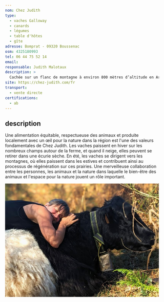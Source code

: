 ```yaml
---
nom: Chez Judith
type:
  - vaches Galloway
  - canards
  - légumes
  - table d'hôtes
  - gîte
adresse: Bomprat - 09320 Boussenac
osm: 4325180993
tel: 06 44 75 52 14
email:
responsable: Judith Malotaux
description: >
  Cachée sur un flanc de montagne à environ 800 mètres d’altitude en Ariège, au lieu dit Bomprat à Boussenac, sur les flancs du col de Port, se trouve une petite ferme qui abrite des vaches Galloway, des canards et un magnifique jardin potager en permaculture. Elle offre également la possibilité de louer une maison de vacances ou de planter une tente, de manger sur place les délicieux produits de la ferme ou des environs immédiats.
site: https://chez-judith.com/fr
transport:
  - vente directe
certifications:
  - ab
---
```


## description

Une alimentation équitable, respectueuse des animaux et produite localement avec un œil pour la nature dans la région est l'une des valeurs fondamentales de Chez Judith.
Les vaches paissent en hiver sur les nombreux champs autour de la ferme, et quand il neige, elles peuvent se retirer dans une écurie sèche. En été, les vaches se dirigent vers les montagnes, où elles paissent dans les estives et contribuent ainsi au processus de régénération sur ces prairies. Une merveilleuse collaboration entre les personnes, les animaux et la nature dans laquelle le bien-être des animaux et l'espace pour la nature jouent un rôle important.

![Chez Judith](./media/chez-judith.jpg)